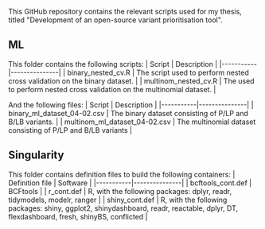 This GitHub repository contains the relevant scripts used for my thesis, titled "Development of an open-source variant prioritisation tool".

## ML
This folder contains the following scripts:
| Script | Description | 
|-----------|---------------|
| binary_nested_cv.R | The script used to perform nested cross validation on the binary dataset. |
| multinom_nested_cv.R | The used to perform nested cross validation on the multinomial dataset. |

And the following files:
| Script | Description | 
|-----------|---------------|
| binary_ml_dataset_04-02.csv | The binary dataset consisting of P/LP and B/LB variants. |
| multinom_ml_dataset_04-02.csv | The multinomial dataset consisting of P/LP and B/LB variants |

## Singularity
This folder contains definition files to build the following containers:
| Definition file | Software | 
|-----------|---------------|
| bcftools_cont.def | BCFtools   | 
| r_cont.def | R, with the following packages: dplyr, readr, tidymodels, modelr, ranger | 
| shiny_cont.def  |  R, with the following packages: shiny, ggplot2, shinydashboard, readr, reactable, dplyr, DT, flexdashboard, fresh, shinyBS, conflicted | 
